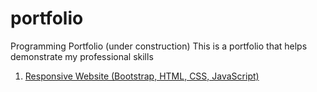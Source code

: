 # portfolio
Programming Portfolio (under construction)
This is a portfolio that helps demonstrate my professional skills

1. [Responsive Website (Bootstrap, HTML, CSS, JavaScript)](https://jwoywod1.github.io/portfolio/Responsive_Webpage/)

